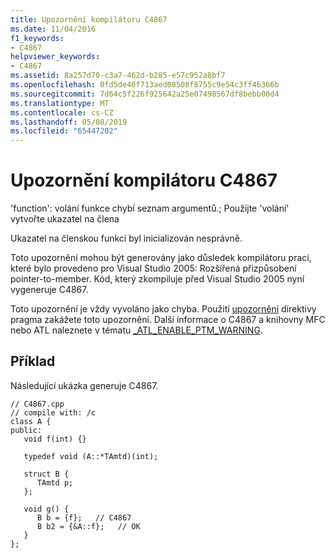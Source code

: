 ```yaml
---
title: Upozornění kompilátoru C4867
ms.date: 11/04/2016
f1_keywords:
- C4867
helpviewer_keywords:
- C4867
ms.assetid: 8a257d70-c3a7-462d-b285-e57c952a8bf7
ms.openlocfilehash: 0fd5de46f713aed08508f8755c9e54c3ff46366b
ms.sourcegitcommit: 7d64c5f226f925642a25e07498567df8bebb00d4
ms.translationtype: MT
ms.contentlocale: cs-CZ
ms.lasthandoff: 05/08/2019
ms.locfileid: "65447202"
---
```

# <a name="compiler-warning-c4867"></a>Upozornění kompilátoru C4867

'function': volání funkce chybí seznam argumentů.; Použijte 'volání' vytvořte ukazatel na člena

Ukazatel na členskou funkci byl inicializován nesprávně.

Toto upozornění mohou být generovány jako důsledek kompilátoru prací, které bylo provedeno pro Visual Studio 2005: Rozšířená přizpůsobení pointer-to-member.  Kód, který zkompiluje před Visual Studio 2005 nyní vygeneruje C4867.

Toto upozornění je vždy vyvoláno jako chyba. Použití [upozornění](../../preprocessor/warning.md) direktivy pragma zakážete toto upozornění. Další informace o C4867 a knihovny MFC nebo ATL naleznete v tématu [_ATL_ENABLE_PTM_WARNING](../../atl/reference/compiler-options-macros.md#_atl_enable_ptm_warning).

## <a name="example"></a>Příklad

Následující ukázka generuje C4867.

```
// C4867.cpp
// compile with: /c
class A {
public:
   void f(int) {}

   typedef void (A::*TAmtd)(int);

   struct B {
      TAmtd p;
   };

   void g() {
      B b = {f};   // C4867
      B b2 = {&A::f};   // OK
   }
};
```